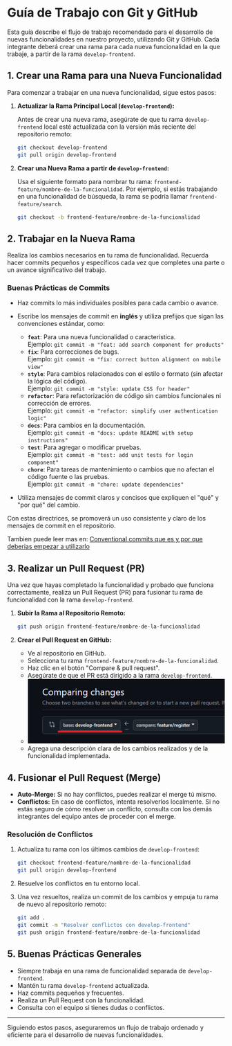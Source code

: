 # Guía de Trabajo con Git y GitHub

Esta guía describe el flujo de trabajo recomendado para el desarrollo de nuevas funcionalidades en nuestro proyecto, utilizando Git y GitHub. Cada integrante deberá crear una rama para cada nueva funcionalidad en la que trabaje, a partir de la rama `develop-frontend`.

## 1. Crear una Rama para una Nueva Funcionalidad

Para comenzar a trabajar en una nueva funcionalidad, sigue estos pasos:

1. **Actualizar la Rama Principal Local (`develop-frontend`):**

   Antes de crear una nueva rama, asegúrate de que tu rama `develop-frontend` local esté actualizada con la versión más reciente del repositorio remoto:

   ```bash
   git checkout develop-frontend
   git pull origin develop-frontend
   ```

2. **Crear una Nueva Rama a partir de `develop-frontend`:**

   Usa el siguiente formato para nombrar tu rama: `frontend-feature/nombre-de-la-funcionalidad`. Por ejemplo, si estás trabajando en una funcionalidad de búsqueda, la rama se podría llamar `frontend-feature/search`.

   ```bash
   git checkout -b frontend-feature/nombre-de-la-funcionalidad
   ```

## 2. Trabajar en la Nueva Rama

Realiza los cambios necesarios en tu rama de funcionalidad. Recuerda hacer commits pequeños y específicos cada vez que completes una parte o un avance significativo del trabajo.

### Buenas Prácticas de Commits

- Haz commits lo más individuales posibles para cada cambio o avance.
- Escribe los mensajes de commit en **inglés** y utiliza prefijos que sigan las convenciones estándar, como:

  - **`feat`**: Para una nueva funcionalidad o característica.  
    Ejemplo: `git commit -m "feat: add search component for products"`
  - **`fix`**: Para correcciones de bugs.  
    Ejemplo: `git commit -m "fix: correct button alignment on mobile view"`
  - **`style`**: Para cambios relacionados con el estilo o formato (sin afectar la lógica del código).  
    Ejemplo: `git commit -m "style: update CSS for header"`
  - **`refactor`**: Para refactorización de código sin cambios funcionales ni corrección de errores.  
    Ejemplo: `git commit -m "refactor: simplify user authentication logic"`
  - **`docs`**: Para cambios en la documentación.  
    Ejemplo: `git commit -m "docs: update README with setup instructions"`
  - **`test`**: Para agregar o modificar pruebas.  
    Ejemplo: `git commit -m "test: add unit tests for login component"`
  - **`chore`**: Para tareas de mantenimiento o cambios que no afectan el código fuente o las pruebas.  
    Ejemplo: `git commit -m "chore: update dependencies"`

- Utiliza mensajes de commit claros y concisos que expliquen el "qué" y "por qué" del cambio.

Con estas directrices, se promoverá un uso consistente y claro de los mensajes de commit en el repositorio.

Tambien puede leer mas en: <a href="https://dev.to/achamorro_dev/conventional-commits-que-es-y-por-que-deberias-empezar-a-utilizarlo-23an">Conventional commits que es y por que deberias empezar a utilizarlo</a>

## 3. Realizar un Pull Request (PR)

Una vez que hayas completado la funcionalidad y probado que funciona correctamente, realiza un Pull Request (PR) para fusionar tu rama de funcionalidad con la rama `develop-frontend`.

1. **Subir la Rama al Repositorio Remoto:**

   ```bash
   git push origin frontend-feature/nombre-de-la-funcionalidad
   ```

2. **Crear el Pull Request en GitHub:**

   - Ve al repositorio en GitHub.
   - Selecciona tu rama `frontend-feature/nombre-de-la-funcionalidad`.
   - Haz clic en el botón "Compare & pull request".
   - Asegúrate de que el PR está dirigido a la rama `develop-frontend`.
   - <img src="./github-pr.png">
   - Agrega una descripción clara de los cambios realizados y de la funcionalidad implementada.

## 4. Fusionar el Pull Request (Merge)

- **Auto-Merge:** Si no hay conflictos, puedes realizar el merge tú mismo.
- **Conflictos:** En caso de conflictos, intenta resolverlos localmente. Si no estás seguro de cómo resolver un conflicto, consulta con los demás integrantes del equipo antes de proceder con el merge.

### Resolución de Conflictos

1. Actualiza tu rama con los últimos cambios de `develop-frontend`:

   ```bash
   git checkout frontend-feature/nombre-de-la-funcionalidad
   git pull origin develop-frontend
   ```

2. Resuelve los conflictos en tu entorno local.
3. Una vez resueltos, realiza un commit de los cambios y empuja tu rama de nuevo al repositorio remoto:

   ```bash
   git add .
   git commit -m "Resolver conflictos con develop-frontend"
   git push origin frontend-feature/nombre-de-la-funcionalidad
   ```

## 5. Buenas Prácticas Generales

- Siempre trabaja en una rama de funcionalidad separada de `develop-frontend`.
- Mantén tu rama `develop-frontend` actualizada.
- Haz commits pequeños y frecuentes.
- Realiza un Pull Request con la funcionalidad.
- Consulta con el equipo si tienes dudas o conflictos.

---

Siguiendo estos pasos, aseguraremos un flujo de trabajo ordenado y eficiente para el desarrollo de nuevas funcionalidades.
